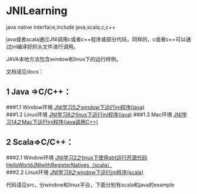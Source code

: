 # JNILearning

java native interface,include java,scala,c,c++

java或者scala通过JNI调用c或者c++程序或部分代码，同样的，c或者c++可以通过jni编译好的头文件进行调用。

JAVA本地方法包含window和linux下的运行样例。

文档请见docs：

## 1 Java =>C/C++：
###1.1 Window环境
[JNI学习5之window下运行jni程序(java)](docs/JNI学习5之window下运行jni程序(java).md)  
###1.2 Linux环境
[JNI学习6之linux下运行jni程序(java)](docs/JNI学习6之linux下运行jni程序(java).md) 
###1.3 Mac环境 
[JNI学习14之Mac下运行jni程序(java调用C++)](docs/JNI学习14之Mac下运行jni程序(java调用C++).md)


## 2 Scala=>C/C++：

###2.1 Window环境
[JNI学习2之linux下使用sbt运行开源代码HelloWorldJNIwithRegisterNatives（scala）](docs/JNI学习2之linux下使用sbt运行开源代码HelloWorldJNIwithRegisterNatives（scala）.md)  
###2.2 Linux环境
[JNI学习9之window下运行jni程序(scala)](docs/JNI学习9之window下运行jni程序(scala).md)

代码请见src，分window和linux平台，下面分别有scala和java的example

